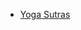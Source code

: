 - [Yoga Sutras](https://www.ashtangayoga.info/philosophy/source-texts-and-mantra/yoga-sutra/chapter-1/item/yoga-s-citta-v-rtti-nirodha-h-2/?cHash=0219f45deaac42b590e8f4d5be89b4c2)